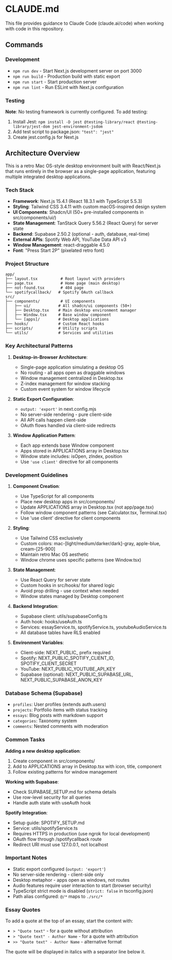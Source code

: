 # CLAUDE.md

This file provides guidance to Claude Code (claude.ai/code) when working with code in this repository.

## Commands

### Development
- `npm run dev` - Start Next.js development server on port 3000
- `npm run build` - Production build with static export
- `npm run start` - Start production server  
- `npm run lint` - Run ESLint with Next.js configuration

### Testing
**Note**: No testing framework is currently configured. To add testing:
1. Install Jest: `npm install -D jest @testing-library/react @testing-library/jest-dom jest-environment-jsdom`
2. Add test script to package.json: `"test": "jest"`
3. Create jest.config.js for Next.js

## Architecture Overview

This is a retro Mac OS-style desktop environment built with React/Next.js that runs entirely in the browser as a single-page application, featuring multiple integrated desktop applications.

### Tech Stack
- **Framework**: Next.js 15.4.1 (React 18.3.1 with TypeScript 5.5.3)
- **Styling**: Tailwind CSS 3.4.11 with custom macOS-inspired design system
- **UI Components**: Shadcn/UI (50+ pre-installed components in src/components/ui/)
- **State Management**: TanStack Query 5.56.2 (React Query) for server state
- **Backend**: Supabase 2.50.2 (optional - auth, database, real-time)
- **External APIs**: Spotify Web API, YouTube Data API v3
- **Window Management**: react-draggable 4.5.0
- **Font**: "Press Start 2P" (pixelated retro font)

### Project Structure
```
app/
├── layout.tsx          # Root layout with providers
├── page.tsx            # Home page (main desktop)
├── not-found.tsx       # 404 page
└── spotifycallback/   # Spotify OAuth callback
src/
├── components/         # UI components
│   ├── ui/            # All shadcn/ui components (50+)
│   ├── Desktop.tsx    # Main desktop environment manager
│   ├── Window.tsx     # Base window component
│   └── [apps]/        # Desktop applications
├── hooks/             # Custom React hooks
├── scripts/           # Utility scripts
└── utils/             # Services and utilities
```

### Key Architectural Patterns

1. **Desktop-in-Browser Architecture**:
   - Single-page application simulating a desktop OS
   - No routing - all apps open as draggable windows
   - Window management centralized in Desktop.tsx
   - Z-index management for window stacking
   - Custom event system for window lifecycle

2. **Static Export Configuration**:
   - `output: 'export'` in next.config.mjs
   - No server-side rendering - pure client-side
   - All API calls happen client-side
   - OAuth flows handled via client-side redirects

3. **Window Application Pattern**:
   - Each app extends base Window component
   - Apps stored in APPLICATIONS array in Desktop.tsx
   - Window state includes: isOpen, zIndex, position
   - Use `'use client'` directive for all components

### Development Guidelines

1. **Component Creation**:
   - Use TypeScript for all components
   - Place new desktop apps in src/components/
   - Update APPLICATIONS array in Desktop.tsx (not app/page.tsx)
   - Follow window component patterns (see Calculator.tsx, Terminal.tsx)
   - Use 'use client' directive for client components

2. **Styling**:
   - Use Tailwind CSS exclusively
   - Custom colors: mac-[light/medium/darker/dark]-gray, apple-blue, cream-[25-900]
   - Maintain retro Mac OS aesthetic
   - Window chrome uses specific patterns (see Window.tsx)

3. **State Management**:
   - Use React Query for server state
   - Custom hooks in src/hooks/ for shared logic
   - Avoid prop drilling - use context when needed
   - Window states managed by Desktop component

4. **Backend Integration**:
   - Supabase client: utils/supabaseConfig.ts
   - Auth hook: hooks/useAuth.ts
   - Services: essayService.ts, spotifyService.ts, youtubeAudioService.ts
   - All database tables have RLS enabled

5. **Environment Variables**:
   - Client-side: NEXT_PUBLIC_ prefix required
   - Spotify: NEXT_PUBLIC_SPOTIFY_CLIENT_ID, SPOTIFY_CLIENT_SECRET
   - YouTube: NEXT_PUBLIC_YOUTUBE_API_KEY
   - Supabase (optional): NEXT_PUBLIC_SUPABASE_URL, NEXT_PUBLIC_SUPABASE_ANON_KEY

### Database Schema (Supabase)
- `profiles`: User profiles (extends auth.users)
- `projects`: Portfolio items with status tracking
- `essays`: Blog posts with markdown support
- `categories`: Taxonomy system
- `comments`: Nested comments with moderation

### Common Tasks

**Adding a new desktop application**:
1. Create component in src/components/
2. Add to APPLICATIONS array in Desktop.tsx with icon, title, component
3. Follow existing patterns for window management

**Working with Supabase**:
- Check SUPABASE_SETUP.md for schema details
- Use row-level security for all queries
- Handle auth state with useAuth hook

**Spotify Integration**:
- Setup guide: SPOTIFY_SETUP.md
- Service: utils/spotifyService.ts
- Requires HTTPS in production (use ngrok for local development)
- OAuth flow through /spotifycallback route
- Redirect URI must use 127.0.0.1, not localhost

### Important Notes
- Static export configured (`output: 'export'`)
- No server-side rendering - client-side only
- Desktop metaphor - apps open as windows, not routes
- Audio features require user interaction to start (browser security)
- TypeScript strict mode is disabled (`strict: false` in tsconfig.json)
- Path alias configured: `@/*` maps to `./src/*`

### Essay Quotes
To add a quote at the top of an essay, start the content with:
- `> "Quote text"` - for a quote without attribution
- `> "Quote text" - Author Name` - for a quote with attribution
- `>> "Quote text" - Author Name` - alternative format

The quote will be displayed in italics with a separator line below it.
